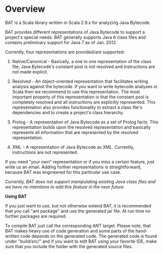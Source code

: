 # Overview
BAT is a Scala library written in Scala 2.9.x for analyzing Java Bytecode.

BAT provides different representations of Java Bytecode to support a project's special needs.
BAT generally supports Java 6 class files and contains preliminary support for Java 7 as of Jan. 2012.

Currently, four representations are provided/are supported:

1. Native/Canonical - Basically, a one to one representation of the class file; Java Bytecode's constant pool is not resolved and instructions are not made explicit.

2. Resolved - An object-oriented representation that facilitates writing analysis against the bytecode. 
            If you want to write bytecode analyses in Scala then we recommend to use this representation. 
            The most important property of this representation is that the constant pool is completely resolved and all instructions are explicitly represented.
            This representation also provides functionality to extract a class file's dependencies and to create a project's class hierarchy.

3. Prolog - A representation of Java Bytecode as a set of Prolog facts. This representation builds upon the resolved representation and basically represents all information that are represented by the resolved representation.

4. XML - A representation of Java Bytecode as XML. Currently, instructions are not represented.

If you need "your own" representation or if you miss a certain feature, just write us an email. Adding further representations is straightforward, because BAT was engineered for this particular use case.

*Currently, BAT does not support manipulating existing Java class files and we have no intentions to add this feature in the near future.*

**Using BAT**

If you just want to use, but not otherwise extend BAT, it is recommended that you call "ant package" and use the generated jar file. At run time no further packages are required. 

To compile BAT just call the corresponding ANT target. Please note, that BAT makes heavy use of code generation and some parts of the hand-written code depends on the generated code. The generated code is found under "build/src/" and if you want to edit BAT using your favorite IDE, make sure that you include the folder with the generated source files.

